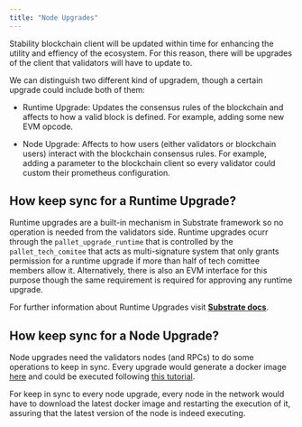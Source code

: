 ```yaml
---
title: "Node Upgrades"
---
```


Stability blockchain client will be updated within time for enhancing the utility and effiency of the ecosystem. For this reason, there will be upgrades of the client that validators will have to update to.

We can distinguish two different kind of upgradem, though a certain upgrade could include both of them:

- Runtime Upgrade: Updates the consensus rules of the blockchain and affects to how a valid block is defined. For example, adding some new EVM opcode.

- Node Upgrade: Affects to how users (either validators or blockchain users) interact with the blockchain consensus rules. For example, adding a parameter to the blockchain client so every validator could custom their prometheus configuration.

## How keep sync for a Runtime Upgrade?

Runtime upgrades are a built-in mechanism in Substrate framework so no operation is needed from the validators side. Runtime upgrades ocurr through the `pallet_upgrade_runtime` that is controlled by the `pallet_tech_comitee` that acts as multi-signature system that only grants permission for a runtime upgrade if more than half of tech comittee members allow it. Alternatively, there is also an EVM interface for this purpose though the same requirement is required for approving any runtime upgrade.

For further information about Runtime Upgrades visit [**Substrate docs**](https://docs.substrate.io/maintain/runtime-upgrades/).

## How keep sync for a Node Upgrade?

Node upgrades need the validators nodes (and RPCs) to do some operations to keep in sync. Every upgrade would generate a docker image [here](https://github.com/stabilityprotocol/stability/pkgs/container/stability) and could be executed following [this tutorial](./run_node_using_docker).

For keep in sync to every node upgrade, every node in the network would have to download the latest docker image and restarting the execution of it, assuring that the latest version of the node is indeed executing.

